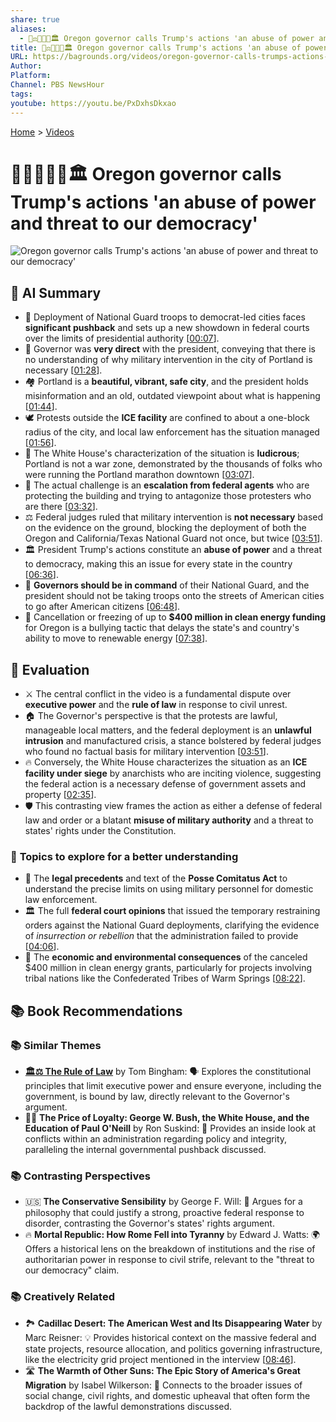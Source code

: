 ```yaml
---
share: true
aliases:
  - 👩‍⚖️🛑🇺🇸🏛️ Oregon governor calls Trump's actions 'an abuse of power and threat to our democracy'
title: 👩‍⚖️🛑🇺🇸🏛️ Oregon governor calls Trump's actions 'an abuse of power and threat to our democracy'
URL: https://bagrounds.org/videos/oregon-governor-calls-trumps-actions-an-abuse-of-power-and-threat-to-our-democracy
Author:
Platform:
Channel: PBS NewsHour
tags:
youtube: https://youtu.be/PxDxhsDkxao
---
```

[Home](../index.md) > [Videos](./index.md)  
# 👩‍⚖️🛑🇺🇸🏛️ Oregon governor calls Trump's actions 'an abuse of power and threat to our democracy'  
![Oregon governor calls Trump's actions 'an abuse of power and threat to our democracy'](https://youtu.be/PxDxhsDkxao)  
  
## 🤖 AI Summary  
  
- 🌰 Deployment of National Guard troops to democrat-led cities faces **significant pushback** and sets up a new showdown in federal courts over the limits of presidential authority \[[00:07](http://www.youtube.com/watch?v=PxDxhsDkxao&t=7)].  
- 🗽 Governor was **very direct** with the president, conveying that there is no understanding of why military intervention in the city of Portland is necessary \[[01:28](http://www.youtube.com/watch?v=PxDxhsDkxao&t=88)].  
- 🏘️ Portland is a **beautiful, vibrant, safe city**, and the president holds misinformation and an old, outdated viewpoint about what is happening \[[01:44](http://www.youtube.com/watch?v=PxDxhsDkxao&t=104)].  
- 🕊️ Protests outside the **ICE facility** are confined to about a one-block radius of the city, and local law enforcement has the situation managed \[[01:56](http://www.youtube.com/watch?v=PxDxhsDkxao&t=116)].  
- 🤡 The White House's characterization of the situation is **ludicrous**; Portland is not a war zone, demonstrated by the thousands of folks who were running the Portland marathon downtown \[[03:07](http://www.youtube.com/watch?v=PxDxhsDkxao&t=187)].  
- 🚨 The actual challenge is an **escalation from federal agents** who are protecting the building and trying to antagonize those protesters who are there \[[03:32](http://www.youtube.com/watch?v=PxDxhsDkxao&t=212)].  
- ⚖️ Federal judges ruled that military intervention is **not necessary** based on the evidence on the ground, blocking the deployment of both the Oregon and California/Texas National Guard not once, but twice \[[03:51](http://www.youtube.com/watch?v=PxDxhsDkxao&t=231)].  
- 🏛️ President Trump's actions constitute an **abuse of power** and a threat to democracy, making this an issue for every state in the country \[[06:36](http://www.youtube.com/watch?v=PxDxhsDkxao&t=396)].  
- 💂 **Governors should be in command** of their National Guard, and the president should not be taking troops onto the streets of American cities to go after American citizens \[[06:48](http://www.youtube.com/watch?v=PxDxhsDkxao&t=408)].  
- 🛑 Cancellation or freezing of up to **$400 million in clean energy funding** for Oregon is a bullying tactic that delays the state's and country's ability to move to renewable energy \[[07:38](http://www.youtube.com/watch?v=PxDxhsDkxao&t=458)].  
  
## 🤔 Evaluation  
  
- ⚔️ The central conflict in the video is a fundamental dispute over **executive power** and the **rule of law** in response to civil unrest.  
- 🏠 The Governor's perspective is that the protests are lawful, manageable local matters, and the federal deployment is an **unlawful intrusion** and manufactured crisis, a stance bolstered by federal judges who found no factual basis for military intervention \[[03:51](http://www.youtube.com/watch?v=PxDxhsDkxao&t=231)].  
- 🔥 Conversely, the White House characterizes the situation as an **ICE facility under siege** by anarchists who are inciting violence, suggesting the federal action is a necessary defense of government assets and property \[[02:35](http://www.youtube.com/watch?v=PxDxhsDkxao&t=155)].  
- 🛡️ This contrasting view frames the action as either a defense of federal law and order or a blatant **misuse of military authority** and a threat to states' rights under the Constitution.  
  
### 📝 **Topics to explore for a better understanding**  
* 📖 The **legal precedents** and text of the **Posse Comitatus Act** to understand the precise limits on using military personnel for domestic law enforcement.  
* 🏛️ The full **federal court opinions** that issued the temporary restraining orders against the National Guard deployments, clarifying the evidence of *insurrection or rebellion* that the administration failed to provide \[[04:06](http://www.youtube.com/watch?v=PxDxhsDkxao&t=246)].  
* 💸 The **economic and environmental consequences** of the canceled $400 million in clean energy grants, particularly for projects involving tribal nations like the Confederated Tribes of Warm Springs \[[08:22](http://www.youtube.com/watch?v=PxDxhsDkxao&t=502)].  
  
## 📚 Book Recommendations  
  
### 📚 Similar Themes  
  
* **[🏛️⚖️ The Rule of Law](../books/the-rule-of-law.md)** by Tom Bingham: 🗣️ Explores the constitutional principles that limit executive power and ensure everyone, including the government, is bound by law, directly relevant to the Governor's argument.  
* 👨‍⚖️ **The Price of Loyalty: George W. Bush, the White House, and the Education of Paul O'Neill** by Ron Suskind: 🧭 Provides an inside look at conflicts within an administration regarding policy and integrity, paralleling the internal governmental pushback discussed.  
  
### 📚 Contrasting Perspectives  
  
* 🇺🇸 **The Conservative Sensibility** by George F. Will: 🧠 Argues for a philosophy that could justify a strong, proactive federal response to disorder, contrasting the Governor's states' rights argument.  
* 🔥 **Mortal Republic: How Rome Fell into Tyranny** by Edward J. Watts: 🌍 Offers a historical lens on the breakdown of institutions and the rise of authoritarian power in response to civil strife, relevant to the "threat to our democracy" claim.  
  
### 📚 Creatively Related  
  
* 🏞️ **Cadillac Desert: The American West and Its Disappearing Water** by Marc Reisner: 💡 Provides historical context on the massive federal and state projects, resource allocation, and politics governing infrastructure, like the electricity grid project mentioned in the interview \[[08:46](http://www.youtube.com/watch?v=PxDxhsDkxao&t=526)].  
* 🛣️ **The Warmth of Other Suns: The Epic Story of America's Great Migration** by Isabel Wilkerson: 💖 Connects to the broader issues of social change, civil rights, and domestic upheaval that often form the backdrop of the lawful demonstrations discussed.